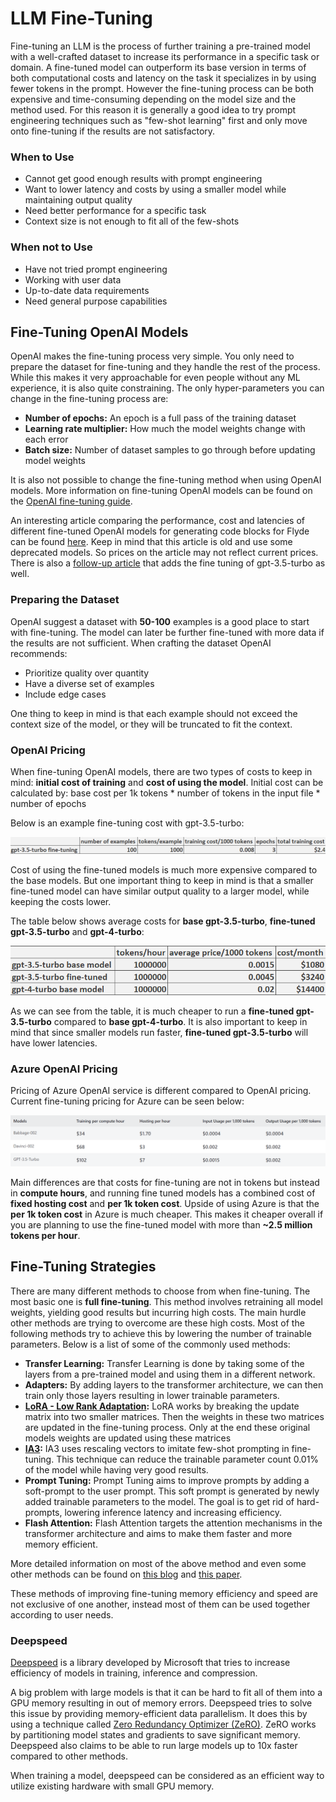 # LLM Fine-Tuning

Fine-tuning an LLM is the process of further training a pre-trained model with a well-crafted dataset to increase its performance in a specific task or domain. A fine-tuned model can outperform its base version in terms of both computational costs and latency on the task it specializes in by using fewer tokens in the prompt. However the fine-tuning process can be both expensive and time-consuming depending on the model size and the method used. For this reason it is generally a good idea to try prompt engineering techniques such as "few-shot learning" first and only move onto fine-tuning if the results are not satisfactory.

### When to Use

+ Cannot get good enough results with prompt engineering
+ Want to lower latency and costs by using a smaller model while maintaining output quality
+ Need better performance for a specific task
+ Context size is not enough to fit all of the few-shots

### When not to Use

+ Have not tried prompt engineering
+ Working with user data
+ Up-to-date data requirements
+ Need general purpose capabilities

## Fine-Tuning OpenAI Models

OpenAI makes the fine-tuning process very simple. You only need to prepare the dataset for fine-tuning and they handle the rest of the process. While this makes it very approachable for even people without any ML experience, it is also quite constraining. The only hyper-parameters you can change in the fine-tuning process are:

+ **Number of epochs:** An epoch is a full pass of the training dataset
+ **Learning rate multiplier:** How much the model weights change with each error
+ **Batch size:** Number of dataset samples to go through before updating model weights

It is also not possible to change the fine-tuning method when using OpenAI models. More information on fine-tuning OpenAI models can be found on the [OpenAI fine-tuning guide](https://platform.openai.com/docs/guides/fine-tuning/fine-tuning).

An interesting article comparing the performance, cost and latencies of different fine-tuned OpenAI models for generating code blocks for Flyde can be found [here](https://betterprogramming.pub/openai-api-fine-tuned-models-vs-chat-completion-a-case-study-e3774fadc8c7). Keep in mind that this article is old and use some deprecated models. So prices on the article may not reflect current prices. There is also a [follow-up article](https://medium.com/@gabrielgrinberg/openai-api-fine-tuned-gpt-3-5-vs-base-gpt-3-5-a-case-study-f3619b4f8cd8) that adds the fine tuning of gpt-3.5-turbo as well.

### Preparing the Dataset

OpenAI suggest a dataset with **50-100** examples is a good place to start with fine-tuning. The model can later be further fine-tuned with more data if the results are not sufficient. When crafting the dataset OpenAI recommends:

+ Prioritize quality over quantity
+ Have a diverse set of examples
+ Include edge cases

One thing to keep in mind is that each example should not exceed the context size of the model, or they will be truncated to fit the context.

### OpenAI Pricing

When fine-tuning OpenAI models, there are two types of costs to keep in mind: **initial cost of training** and **cost of using the model**. Initial cost can be calculated by:
    base cost per 1k tokens * number of tokens in the input file * number of epochs

Below is an example fine-tuning cost with gpt-3.5-turbo:

![fine-tuning cost with gpt-3.5-turbo](images/gpt-3.5-turbo-fine-tuning.png)

Cost of using the fine-tuned models is much more expensive compared to the base models. But one important thing to keep in mind is that a smaller fine-tuned model can have similar output quality to a larger model, while keeping the costs lower. 

The table below shows average costs for **base gpt-3.5-turbo**, **fine-tuned gpt-3.5-turbo** and **gpt-4-turbo**:

![average cost table](images/model-costs-per-month.png)

As we can see from the table, it is much cheaper to run a **fine-tuned gpt-3.5-turbo** compared to **base gpt-4-turbo**. It is also important to keep in mind that since smaller models run faster, **fine-tuned gpt-3.5-turbo** will have lower latencies.

### Azure OpenAI Pricing

Pricing of Azure OpenAI service is different compared to OpenAI pricing. Current fine-tuning pricing for Azure can be seen below:

![Azure cost table](images/azure-costs.png)

Main differences are that costs for fine-tuning are not in tokens but instead in **compute hours**, and running fine tuned models has a combined cost of **fixed hosting cost** and **per 1k token cost**. Upside of using Azure is that the **per 1k token cost** in Azure is much cheaper. This makes it cheaper overall if you are planning to use the fine-tuned model with more than **~2.5 million tokens per hour**.

## Fine-Tuning Strategies
There are many different methods to choose from when fine-tuning. The most basic one is **full fine-tuning**. This method involves retraining all model weights, yielding good results but incurring high costs. The main hurdle other methods are trying to overcome are these high costs. Most of the following methods try to achieve this by lowering the number of trainable parameters. Below is a list of some of the commonly used methods:

+ **Transfer Learning:** Transfer Learning is done by taking some of the layers from a pre-trained model and using them in a different network.
+ **Adapters:** By adding layers to the transformer architecture, we can then train only those layers resulting in lower trainable parameters.
+ **[LoRA - Low Rank Adaptation](https://arxiv.org/abs/2106.09685):** LoRA works by breaking the update matrix into two smaller matrices. Then the weights in these two matrices are updated in the fine-tuning process. Only at the end these original models weights are updated using these matrices
+ **[IA3](https://arxiv.org/abs/2205.05638):** IA3 uses rescaling vectors to imitate few-shot prompting in fine-tuning. This technique can reduce the trainable parameter count 0.01% of the model while having very good results.
+ **Prompt Tuning:** Prompt Tuning aims to improve prompts by adding a soft-prompt to the user prompt. This soft prompt is generated by newly added trainable parameters to the model. The goal is to get rid of hard-prompts, lowering inference latency and increasing efficiency.
+ **Flash Attention:** Flash Attention targets the attention mechanisms in the transformer architecture and aims to make them faster and more memory efficient.

More detailed information on most of the above method and even some other methods can be found on [this blog](https://www.mercity.ai/blog-post/fine-tuning-llms-using-peft-and-lora) and [this paper](https://arxiv.org/abs/2303.15647).

These methods of improving fine-tuning memory efficiency and speed are not exclusive of one another, instead most of them can be used together according to user needs.

### Deepspeed
[Deepspeed](https://github.com/microsoft/DeepSpeed) is a library developed by Microsoft that tries to increase efficiency of models in training, inference and compression.

A big problem with large models is that it can be hard to fit all of them into a GPU memory resulting in out of memory errors. Deepspeed tries to solve this issue by providing memory-efficient data parallelism. It does this by using a technique called [Zero Redundancy Optimizer (ZeRO)](https://arxiv.org/abs/1910.02054). ZeRO works by partitioning model states and gradients to save significant memory. Deepspeed also claims to be able to run large models up to 10x faster compared to other methods.

When training a model, deepspeed can be considered as an efficient way to utilize existing hardware with small GPU memory.
